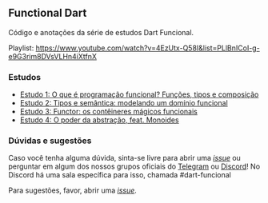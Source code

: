 ## Functional Dart

Código e anotações da série de estudos Dart Funcional.

Playlist: https://www.youtube.com/watch?v=4EzUtx-Q58I&list=PLlBnICoI-g-e9G3rim8DVsVLHn4iXtfnX

### Estudos

* [Estudo 1: O que é programação funcional? Funções, tipos e composição](/Episódio%2001)
* [Estudo 2: Tipos e semântica: modelando um domínio funcional](/Episódio%2002)
* [Estudo 3: Functor: os contêineres mágicos funcionais](/Episódio%2003)
* [Estudo 4: O poder da abstração, feat. Monoides](/Episódio%2004)

### Dúvidas e sugestões

Caso você tenha alguma dúvida, sinta-se livre para abrir uma [_issue_](https://github.com/Flutterando/FunctionalDart/issues/new?assignees=mateusfccp&labels=question&template=pergunta.md&title=%5BPergunta%5D+Descreva+aqui+sua+pergunta+de+forma+sucinta) ou perguntar em algum dos nossos grupos oficiais do [Telegram](https://t.me/flutterando) ou [Discord](https://discordapp.com/invite/x7X4uA9)! No Discord há uma sala específica para isso, chamada #dart-funcional

Para sugestões, favor, abrir uma [_issue_](https://github.com/Flutterando/FunctionalDart/issues/new?assignees=mateusfccp&labels=suggestion&template=sugest-o.md&title=%5BSugestão%5D+Descreva+aqui+sua+sugestão+de+forma+sucinta).
